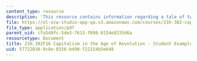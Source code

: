```yaml
---
content_type: resource
description: 'This resource contains information regarding a tale of two companies. '
file: https://ol-ocw-studio-app-qa.s3.amazonaws.com/courses/21h-382-capitalism-in-the-age-of-revolution-fall-2016/577228369c8e0326bd90f22154b5e648_MIT21H_382F16_Tale.pdf
file_type: application/pdf
parent_uid: cfa549fc-5de3-7613-f898-8154e8235d6a
resourcetype: Document
title: 21H.382F16 Capitalism in the Age of Revolution - Student Example 1
uid: 57722836-9c8e-0326-bd90-f22154b5e648
---
```

